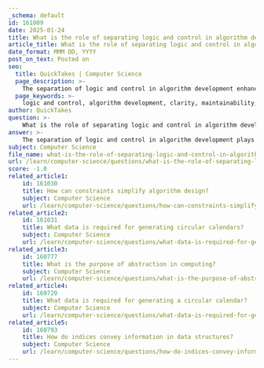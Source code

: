 ```yaml
---
_schema: default
id: 161009
date: 2025-01-24
title: What is the role of separating logic and control in algorithm development?
article_title: What is the role of separating logic and control in algorithm development?
date_format: MMM DD, YYYY
post_on_text: Posted on
seo:
  title: QuickTakes | Computer Science
  page_description: >-
    The separation of logic and control in algorithm development enhances program clarity and maintainability, facilitates verification, and allows for flexible design and error reduction, making it crucial for modern programming paradigms.
  page_keywords: >-
    logic and control, algorithm development, clarity, maintainability, efficiency, declarative programming, verification, memory management, optimization, error reduction, scalability, modularity, Robert Kowalski, artificial intelligence, separation logic
author: QuickTakes
question: >-
    What is the role of separating logic and control in algorithm development?
answer: >-
    The separation of logic and control in algorithm development plays a crucial role in enhancing the clarity, maintainability, and efficiency of programs. This concept, as emphasized by Robert Kowalski, distinguishes between the "what" (logic) and the "how" (control) of implementing algorithms. Here are some key points regarding the significance of this separation:\n\n1. **Clarity and Modularity**: By separating logic from control, developers can focus on defining the logical components of an algorithm without being concerned about the control flow. This modular approach allows for clearer specifications of what the algorithm is intended to achieve, making it easier to understand and reason about the program.\n\n2. **Declarative Programming**: The ideal of logic programming is to be purely declarative, meaning that programmers can specify the desired outcomes without detailing the procedural steps to achieve them. This abstraction allows the underlying logic programming system to determine the most efficient way to execute the specified logic, which can lead to more optimized and effective algorithms.\n\n3. **Ease of Verification**: Separation logic, a formal method that extends classical Hoare logic, simplifies the verification of programs by breaking down complex memory interactions into manageable components. This modular approach, combined with points-to reasoning, makes it easier to prove the correctness of programs, which is particularly beneficial in fields like artificial intelligence where program correctness is critical.\n\n4. **Flexibility in Design**: When logic and control are separated, it allows high-level logic designers to make informed choices about how algorithms will function. This flexibility can lead to better optimization strategies and the ability to adapt algorithms to different contexts or requirements without altering the core logic.\n\n5. **Error Reduction**: By clearly defining the logical aspects of a program, developers can reduce the likelihood of errors related to memory management and control flow. This is particularly important in complex systems where memory safety is a concern, as it helps prevent issues such as memory leaks and buffer overflows.\n\n6. **Scalability**: The separation of logic and control can aid in scaling reasoning tasks, as it allows for a more structured approach to managing program states and resources. This is particularly relevant in large-scale systems where the complexity of interactions can be overwhelming.\n\nIn summary, the separation of logic and control in algorithm development not only enhances the clarity and maintainability of programs but also facilitates verification, flexibility, and error reduction. This approach is foundational in modern programming paradigms, particularly in logic programming and formal methods like separation logic.
subject: Computer Science
file_name: what-is-the-role-of-separating-logic-and-control-in-algorithm-development.md
url: /learn/computer-science/questions/what-is-the-role-of-separating-logic-and-control-in-algorithm-development
score: -1.0
related_article1:
    id: 161030
    title: How can constraints simplify algorithm design?
    subject: Computer Science
    url: /learn/computer-science/questions/how-can-constraints-simplify-algorithm-design
related_article2:
    id: 161031
    title: What data is required for generating circular calendars?
    subject: Computer Science
    url: /learn/computer-science/questions/what-data-is-required-for-generating-circular-calendars
related_article3:
    id: 160777
    title: What is the purpose of abstraction in computing?
    subject: Computer Science
    url: /learn/computer-science/questions/what-is-the-purpose-of-abstraction-in-computing
related_article4:
    id: 160720
    title: What data is required for generating a circular calendar?
    subject: Computer Science
    url: /learn/computer-science/questions/what-data-is-required-for-generating-a-circular-calendar
related_article5:
    id: 160793
    title: How do indices convey information in data structures?
    subject: Computer Science
    url: /learn/computer-science/questions/how-do-indices-convey-information-in-data-structures
---
```


&nbsp;